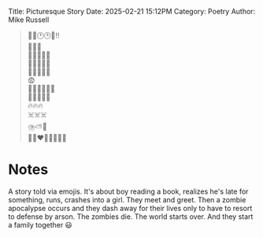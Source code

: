 Title: Picturesque Story
Date: 2025-02-21 15:12PM
Category: Poetry
Author: Mike Russell

> 👦📖🕐🕑⏰‼️<br>
🏃‍♂️💨<br>
🏃‍♀️💥💫🤕<br>
👋👧👋👦😅<br>
🧟🧟‍♂️🧟‍♀️<br>
😨<br>
🏃‍♂️🏃‍♀️💨💨<br>
🧟🧟‍♂️🧟‍♀️<br>
🔥🔥🔥<br>
☠️☠️☠️<br>
⛈️⛅🌈<br>
👫👩‍❤️‍💋‍👨👨‍👩‍👧

# Notes

A story told via emojis. It's about boy reading a book, realizes he's late for something, runs, crashes into a girl. They meet and greet. Then a zombie apocalypse occurs and they dash away for their lives only to have to resort to defense by arson. The zombies die. The world starts over. And they start a family together 😃
